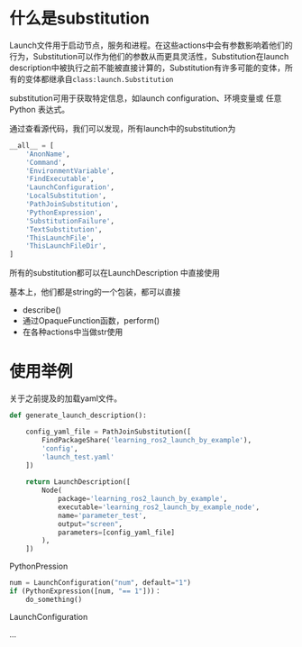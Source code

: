 # 什么是substitution

Launch文件用于启动节点，服务和进程。在这些actions中会有参数影响着他们的行为，Substitution可以作为他们的参数从而更具灵活性，Substitution在launch description中被执行之前不能被直接计算的，Substitution有许多可能的变体，所有的变体都继承自`class:launch.Substitution`

substitution可用于获取特定信息，如launch configuration、环境变量或 任意 Python 表达式。



通过查看源代码，我们可以发现，所有launch中的substitution为

```python
__all__ = [
    'AnonName',
    'Command',
    'EnvironmentVariable',
    'FindExecutable',
    'LaunchConfiguration',
    'LocalSubstitution',
    'PathJoinSubstitution',
    'PythonExpression',
    'SubstitutionFailure',
    'TextSubstitution',
    'ThisLaunchFile',
    'ThisLaunchFileDir',
]
```



所有的substitution都可以在LaunchDescription 中直接使用

基本上，他们都是string的一个包装，都可以直接

- describe()
- 通过OpaqueFunction函数，perform()
- 在各种actions中当做str使用



# 使用举例

关于之前提及的加载yaml文件。

```python
def generate_launch_description():

    config_yaml_file = PathJoinSubstitution([
        FindPackageShare('learning_ros2_launch_by_example'),
        'config',
        'launch_test.yaml'
    ])
    
    return LaunchDescription([
        Node(
            package='learning_ros2_launch_by_example',
            executable='learning_ros2_launch_by_example_node',
            name='parameter_test',
            output="screen",
            parameters=[config_yaml_file]
        ),
    ])
```



PythonPression

```python
num = LaunchConfiguration("num", default="1")
if (PythonExpression([num, "== 1"]))：
	do_something()
```



LaunchConfiguration

...